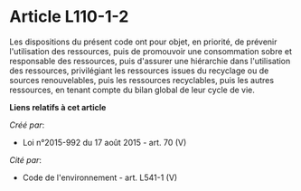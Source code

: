 # Article L110-1-2

Les dispositions du présent code ont pour objet, en priorité, de prévenir l'utilisation des ressources, puis de promouvoir
une consommation sobre et responsable des ressources, puis d'assurer une hiérarchie dans l'utilisation des ressources,
privilégiant les ressources issues du recyclage ou de sources renouvelables, puis les ressources recyclables, puis les autres
ressources, en tenant compte du bilan global de leur cycle de vie.

**Liens relatifs à cet article**

_Créé par_:

  - Loi n°2015-992 du 17 août 2015 - art. 70 (V)

_Cité par_:

  - Code de l'environnement - art. L541-1 (V)
